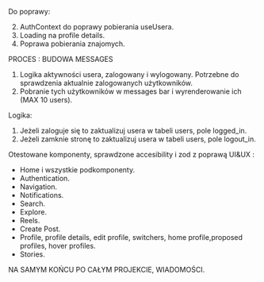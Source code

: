 Do poprawy:

2. AuthContext do poprawy pobierania useUsera.
3. Loading na profile details.
4. Poprawa pobierania znajomych.

PROCES : BUDOWA MESSAGES

1. Logika aktywności usera, zalogowany i wylogowany. Potrzebne do sprawdzenia aktualnie zalogowanych użytkowników.
2. Pobranie tych użytkowników w messages bar i wyrenderowanie ich (MAX 10 users).

Logika:

1. Jeżeli zaloguje się to zaktualizuj usera w tabeli users, pole logged_in.
2. Jeżeli zamknie stronę to zaktualizuj usera w tabeli users, pole logout_in.

Otestowane komponenty, sprawdzone accesibility i zod z poprawą UI&UX :

- Home i wszystkie podkomponenty.
- Authentication.
- Navigation.
- Notifications.
- Search.
- Explore.
- Reels.
- Create Post.
- Profile, profile details, edit profile, switchers, home profile,proposed profiles, hover profiles.
- Stories.

NA SAMYM KOŃCU PO CAŁYM PROJEKCIE, WIADOMOŚCI.

